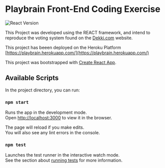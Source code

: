 # Playbrain Front-End Coding Exercise
![React Version](https://img.shields.io/badge/React-16.8.4-green.svg)

This Project was developed using the REACT framework, and intend to reproduce the voting system found on the [Dekki.com](https://dekki.com/en/tournaments/t/rumblestone/voting) website.

This project has beeen deployed on the Heroku Platform [https://playbrain.herokuapp.com/](https://playbrain.herokuapp.com/)


This project was bootstrapped with [Create React App](https://github.com/facebook/create-react-app).

## Available Scripts

In the project directory, you can run:

### `npm start`

Runs the app in the development mode.<br>
Open [http://localhost:3000](http://localhost:3000) to view it in the browser.

The page will reload if you make edits.<br>
You will also see any lint errors in the console.

### `npm test`

Launches the test runner in the interactive watch mode.<br>
See the section about [running tests](https://facebook.github.io/create-react-app/docs/running-tests) for more information.


